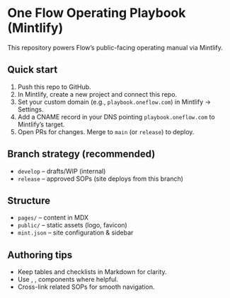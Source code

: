 # One Flow Operating Playbook (Mintlify)

This repository powers Flow’s public-facing operating manual via Mintlify.

## Quick start
1. Push this repo to GitHub.
2. In Mintlify, create a new project and connect this repo.
3. Set your custom domain (e.g., `playbook.oneflow.com`) in Mintlify → Settings.
4. Add a CNAME record in your DNS pointing `playbook.oneflow.com` to Mintlify’s target.
5. Open PRs for changes. Merge to `main` (or `release`) to deploy.

## Branch strategy (recommended)
- `develop` – drafts/WIP (internal)
- `release` – approved SOPs (site deploys from this branch)

## Structure
- `pages/` – content in MDX
- `public/` – static assets (logo, favicon)
- `mint.json` – site configuration & sidebar

## Authoring tips
- Keep tables and checklists in Markdown for clarity.
- Use <Callout>, <Steps>, <Tabs> components where helpful.
- Cross-link related SOPs for smooth navigation.